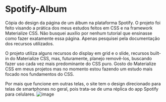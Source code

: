 # Spotify-Album
Cópia do design da página de um álbum na plataforma Spotify. O projeto foi feito visando a prática dos meus estudos feitos em CSS e na framework Materialize CSS. Não busquei auxílio por nenhum tutorial que ensinasse como fazer exatamente essa página. Apenas pesquisei pela documentação dos recursos utilizados.

O projeto utiliza alguns recursos do display em grid e o slide, recursos built-in do Materialize CSS, mas, futuramente, planejo removê-los, buscando fazer uso cada vez mais predominante do CSS puro. Gosto do Materialize CSS em meus projetos mas no momento estou fazendo um estudo mais focado nos fundamentos do CSS.

Por mais que funcione em outras telas, o site tem o design direcionado para telas de smartphones no geral, pois trata-se de uma réplica do app Spotify para celulares.
![image](https://github.com/ValmirNogFilho/Spotify-Album/assets/119276059/0073ab33-1471-44b9-ae9d-e100e4bfb0fa)
